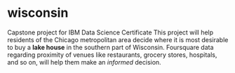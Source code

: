 # wisconsin
Capstone project for IBM Data Science Certificate
This project will help residents of the Chicago metropolitan area decide where it is most desirable to buy a <b>lake house</b> in the southern part of Wisconsin. Foursquare data regarding proximity of venues like restaurants, grocery stores, hospitals, and so on, will help them make an <i>informed</i> decision.
